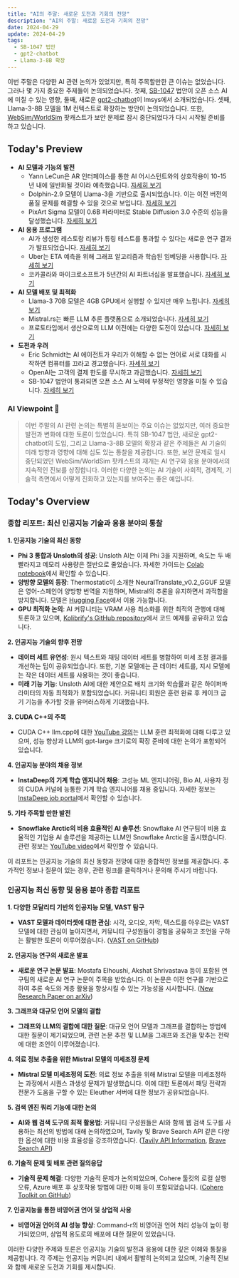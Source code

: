 ```yaml
---
title: "AI의 주말: 새로운 도전과 기회의 전망"
description: "AI의 주말: 새로운 도전과 기회의 전망"
date: 2024-04-29
update: 2024-04-29
tags:
  - SB-1047 법안
  - gpt2-chatbot
  - Llama-3-8B 확장
---
```


이번 주말은 다양한 AI 관련 논의가 있었지만, 특히 주목할만한 큰 이슈는 없었습니다. 그러나 몇 가지 중요한 주제들이 논의되었습니다. 첫째, [SB-1047](https://www.reddit.com/r/LocalLLaMA/comments/1cfizbb/california_sb1047_seems_like_it_could_impact_open/?utm_source=ainews&utm_medium=email&utm_campaign=ainews-a-quiet-weekend) 법안이 오픈 소스 AI에 미칠 수 있는 영향, 둘째, 새로운 [gpt2-chatbot](https://twitter.com/phill__1/status/1784964135920235000?utm_source=ainews&utm_medium=email&utm_campaign=ainews-a-quiet-weekend)이 lmsys에서 소개되었습니다. 셋째, Llama-3-8B 모델을 1M 컨텍스트로 확장하는 방안이 논의되었습니다. 또한, [WebSim/WorldSim](https://www.latent.space/p/sim-ai?utm_source=ainews&utm_medium=email&utm_campaign=ainews-a-quiet-weekend) 팟캐스트가 보안 문제로 잠시 중단되었다가 다시 시작될 준비를 하고 있습니다.

## Today's Preview
* **AI 모델과 기능의 발전**
  - Yann LeCun은 AR 인터페이스를 통한 AI 어시스턴트와의 상호작용이 10-15년 내에 일반화될 것이라 예측했습니다. [자세히 보기](https://www.reddit.com/r/singularity/comments/1cfr9j4/yann_lecun_says_in_10_years_we_wont_have/?utm_source=ainews&utm_medium=email&utm_campaign=ainews-a-quiet-weekend)
  - Dolphin-2.9 모델이 Llama-3을 기반으로 출시되었습니다. 이는 이전 버전의 품질 문제를 해결할 수 있을 것으로 보입니다. [자세히 보기](https://www.reddit.com/r/LocalLLaMA/comments/1cf3k1d/anyone_tried_new_dolphin29llama38b256k/?utm_source=ainews&utm_medium=email&utm_campaign=ainews-a-quiet-weekend)
  - PixArt Sigma 모델이 0.6B 파라미터로 Stable Diffusion 3.0 수준의 성능을 달성했습니다. [자세히 보기](https://www.reddit.com/r/singularity/comments/1cfacll/pixart_sigma_is_the_first_model_with_complete/?utm_source=ainews&utm_medium=email&utm_campaign=ainews-a-quiet-weekend)
* **AI 응용 프로그램**
  - AI가 생성한 레스토랑 리뷰가 튜링 테스트를 통과할 수 있다는 새로운 연구 결과가 발표되었습니다. [자세히 보기](https://www.reddit.com/r/MachineLearning/comments/1cflzkmq/a_new_study_finds_that_aigenerated_restaurant/?utm_source=ainews&utm_medium=email&utm_campaign=ainews-a-quiet-weekend)
  - Uber는 ETA 예측을 위해 그래프 알고리즘과 학습된 임베딩을 사용합니다. [자세히 보기](https://www.reddit.com/r/MachineLearning/comments/1cfd15u/research_a_visual_deep_dive_into_ubers_machine/?utm_source=ainews&utm_medium=email&utm_campaign=ainews-a-quiet-weekend)
  - 코카콜라와 마이크로소프트가 5년간의 AI 파트너십을 발표했습니다. [자세히 보기](https://www.reddit.com/r/singularity/comments/1cf3a6r/the_cocacola_company_and_microsoft_announce/?utm_source=ainews&utm_medium=email&utm_campaign=ainews-a-quiet-weekend)
* **AI 모델 배포 및 최적화**
  - Llama-3 70B 모델은 4GB GPU에서 실행할 수 있지만 매우 느립니다. [자세히 보기](https://www.reddit.com/r/LocalLLaMA/comments/1cf42vc/run_the_strongest_opensource_llm_model_llama3_70b/?utm_source=ainews&utm_medium=email&utm_campaign=ainews-a-quiet-weekend)
  - Mistral.rs는 빠른 LLM 추론 플랫폼으로 소개되었습니다. [자세히 보기](https://www.reddit.com/r/singularity/comments/1cfsiuy/mistralrs_a_lightningfast_llm_inference_platform/?utm_source=ainews&utm_medium=email&utm_campaign=ainews-a-quiet-weekend)
  - 프로토타입에서 생산으로의 LLM 이전에는 다양한 도전이 있습니다. [자세히 보기](https://www.reddit.com/r/MachineLearning/comments/1cf178i/d_what_are_the_most_common_and_significant/?utm_source=ainews&utm_medium=email&utm_campaign=ainews-a-quiet-weekend)
* **도전과 우려**
  - Eric Schmidt는 AI 에이전트가 우리가 이해할 수 없는 언어로 서로 대화를 시작하면 컴퓨터를 끄라고 경고했습니다. [자세히 보기](https://www.reddit.com/r/singularity/comments/1cfqknmm/eric_schmidt_the_point_at_which_ai_agents_can/?utm_source=ainews&utm_medium=email&utm_campaign=ainews-a-quiet-weekend)
  - OpenAI는 고객의 결제 한도를 무시하고 과금했습니다. [자세히 보기](https://www.reddit.com/r/OpenAI/comments/1cfld2h/annoyed_because_openai_didnt_respect_my_billing/?utm_source=ainews&utm_medium=email&utm_campaign=ainews-a-quiet-weekend)
  - SB-1047 법안이 통과되면 오픈 소스 AI 노력에 부정적인 영향을 미칠 수 있습니다. [자세히 보기](https://www.reddit.com/r/LocalLLaMA/comments/1cfizbb/california_sb1047_seems_like_it_could_impact_open/?utm_source=ainews&utm_medium=email&utm_campaign=ainews-a-quiet-weekend)

### AI Viewpoint 🤖
> 이번 주말의 AI 관련 논의는 특별히 돋보이는 주요 이슈는 없었지만, 여러 중요한 발전과 변화에 대한 토론이 있었습니다. 특히 SB-1047 법안, 새로운 gpt2-chatbot의 도입, 그리고 Llama-3-8B 모델의 확장과 같은 주제들은 AI 기술의 미래 방향과 영향에 대해 심도 있는 통찰을 제공합니다. 또한, 보안 문제로 일시 중단되었던 WebSim/WorldSim 팟캐스트의 재개는 AI 연구와 응용 분야에서의 지속적인 진보를 상징합니다. 이러한 다양한 논의는 AI 기술이 사회적, 경제적, 기술적 측면에서 어떻게 진화하고 있는지를 보여주는 좋은 예입니다.

## Today's Overview
### 종합 리포트: 최신 인공지능 기술과 응용 분야의 통찰

**1. 인공지능 기술의 최신 동향**
- **Phi 3 통합과 Unsloth의 성공**: Unsloth AI는 이제 Phi 3을 지원하며, 속도는 두 배 빨라지고 메모리 사용량은 절반으로 줄었습니다. 자세한 가이드는 [Colab notebook](https://colab.research.google.com/drive/1NvkBmkHfucGO3Ve9s1NKZvMNlw5p83ym?usp=sharing&utm_source=ainews&utm_medium=email&utm_campaign=ainews-a-quiet-weekend)에서 확인할 수 있습니다.
- **양방향 모델의 등장**: Thermostatic이 소개한 NeuralTranslate_v0.2_GGUF 모델은 영어-스페인어 양방향 번역을 지원하며, Mistral의 추론을 유지하면서 과적합을 방지합니다. 모델은 [Hugging Face](https://huggingface.co/Thermostatic/NeuralTranslate_v0.2_GGUF?utm_source=ainews&utm_medium=email&utm_campaign=ainews-a-quiet-weekend)에서 이용 가능합니다.
- **GPU 최적화 논의**: AI 커뮤니티는 VRAM 사용 최소화를 위한 최적의 관행에 대해 토론하고 있으며, [Kolibrify's GitHub repository](https://github.com/oKatanaaa/kolibrify/blob/7165ebbbcc8c44a6960ccfe78aa2d740a93789bd/kolibrify/model_utils.py?utm_source=ainews&utm_medium=email&utm_campaign=ainews-a-quiet-weekend)에서 코드 예제를 공유하고 있습니다.

**2. 인공지능 기술의 향후 전망**
- **데이터 세트 유연성**: 원시 텍스트와 채팅 데이터 세트를 병합하여 미세 조정 결과를 개선하는 팁이 공유되었습니다. 또한, 기본 모델에는 큰 데이터 세트를, 지시 모델에는 작은 데이터 세트를 사용하는 것이 좋습니다.
- **미래 기능 기능**: Unsloth AI에 대한 제안으로 배치 크기와 학습률과 같은 하이퍼파라미터의 자동 최적화가 포함되었습니다. 커뮤니티 회원은 훈련 완료 후 케이크 굽기 기능을 추가할 것을 유머러스하게 기대했습니다.

**3. CUDA C++의 주목**
- CUDA C++ llm.cpp에 대한 [YouTube 강의](https://youtu.be/WiB_3Csfj_Q?utm_source=ainews&utm_medium=email&utm_campaign=ainews-a-quiet-weekend)는 LLM 훈련 최적화에 대해 다루고 있으며, 성능 향상과 LLM의 gpt-large 크기로의 확장 준비에 대한 논의가 포함되어 있습니다.

**4. 인공지능 분야의 채용 정보**
- **InstaDeep의 기계 학습 엔지니어 채용**: 고성능 ML 엔지니어링, Bio AI, 사용자 정의 CUDA 커널에 능통한 기계 학습 엔지니어를 채용 중입니다. 자세한 정보는 [InstaDeep job portal](https://www.instadeep.com/job-offer/92900fa3-5501-4506-a63f-cebee958fc6f/?utm_source=ainews&utm_medium=email&utm_campaign=ainews-a-quiet-weekend)에서 확인할 수 있습니다.

**5. 기타 주목할 만한 발전**
- **Snowflake Arctic의 비용 효율적인 AI 솔루션**: Snowflake AI 연구팀이 비용 효율적인 기업용 AI 솔루션을 제공하는 LLM인 Snowflake Arctic을 출시했습니다. 관련 정보는 [YouTube video](https://www.youtube.com/watch?v=nV6eIjnHEH0&utm_source=ainews&utm_medium=email&utm_campaign=ainews-a-quiet-weekend)에서 확인할 수 있습니다.

이 리포트는 인공지능 기술의 최신 동향과 전망에 대한 종합적인 정보를 제공합니다. 추가적인 정보나 질문이 있는 경우, 관련 링크를 클릭하거나 문의해 주시기 바랍니다.

### 인공지능 최신 동향 및 응용 분야 종합 리포트

**1. 다양한 모달리티 기반의 인공지능 모델, VAST 탐구**
- **VAST 모델과 데이터셋에 대한 관심**: 시각, 오디오, 자막, 텍스트를 아우르는 VAST 모델에 대한 관심이 높아지면서, 커뮤니티 구성원들이 경험을 공유하고 조언을 구하는 활발한 토론이 이루어졌습니다. ([VAST on GitHub](https://github.com/txh-mercury/vast?utm_source=ainews&utm_medium=email&utm_campaign=ainews-a-quiet-weekend))

**2. 인공지능 연구의 새로운 발표**
- **새로운 연구 논문 발표**: Mostafa Elhoushi, Akshat Shrivastava 등이 포함된 연구팀의 새로운 AI 연구 논문이 주목을 받았습니다. 이 논문은 이전 연구를 기반으로 하여 추론 속도와 계층 활용을 향상시킬 수 있는 가능성을 시사합니다. ([New Research Paper on arXiv](https://arxiv.org/abs/2404.16710?utm_source=ainews&utm_medium=email&utm_campaign=ainews-a-quiet-weekend))

**3. 그래프와 대규모 언어 모델의 결합**
- **그래프와 LLM의 결합에 대한 질문**: 대규모 언어 모델과 그래프를 결합하는 방법에 대한 질문이 제기되었으며, 관련 논문 추천 및 LLM을 그래프와 조건을 맞추는 전략에 대한 조언이 이루어졌습니다.

**4. 의료 정보 추출을 위한 Mistral 모델의 미세조정 문제**
- **Mistral 모델 미세조정의 도전**: 의료 정보 추출을 위해 Mistral 모델을 미세조정하는 과정에서 시퀀스 과생성 문제가 발생했습니다. 이에 대한 토론에서 패딩 전략과 전문가 도움을 구할 수 있는 Eleuther 서버에 대한 정보가 공유되었습니다.

**5. 검색 엔진 쿼리 기능에 대한 논의**
- **AI와 웹 검색 도구의 최적 활용법**: 커뮤니티 구성원들은 AI와 함께 웹 검색 도구를 사용하는 최선의 방법에 대해 논의하였으며, Tavily 및 Brave Search API 같은 다양한 옵션에 대한 비용 효율성을 강조하였습니다. ([Tavily API Information](https://tavily.com?utm_source=ainews&utm_medium=email&utm_campaign=ainews-a-quiet-weekend), [Brave Search API](https://brave.com/search/api/?utm_source=ainews&utm_medium=email&utm_campaign=ainews-a-quiet-weekend))

**6. 기술적 문제 및 배포 관련 질의응답**
- **기술적 문제 해결**: 다양한 기술적 문제가 논의되었으며, Cohere 툴킷의 로컬 실행 오류, Azure 배포 후 상호작용 방법에 대한 이해 등이 포함되었습니다. ([Cohere Toolkit on GitHub](https://github.com/cohere-ai/cohere-toolkit?utm_source=ainews&utm_medium=email&utm_campaign=ainews-a-quiet-weekend))

**7. 인공지능을 통한 비영어권 언어 및 상업적 사용**
- **비영어권 언어의 AI 성능 향상**: Command-r의 비영어권 언어 처리 성능이 높이 평가되었으며, 상업적 용도로의 배포에 대한 질문이 있었습니다. 

이러한 다양한 주제와 토론은 인공지능 기술의 발전과 응용에 대한 깊은 이해와 통찰을 제공합니다. 각 주제는 인공지능 커뮤니티 내에서 활발히 논의되고 있으며, 기술적 진보와 함께 새로운 도전과 기회를 제시합니다.
    
    